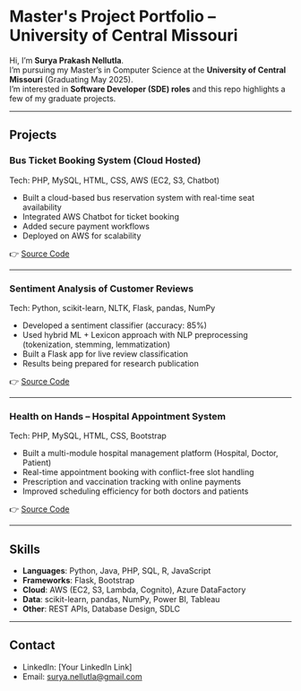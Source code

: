 # Master's Project Portfolio – University of Central Missouri

Hi, I’m **Surya Prakash Nellutla**.  
I’m pursuing my Master’s in Computer Science at the **University of Central Missouri** (Graduating May 2025).  
I’m interested in **Software Developer (SDE) roles** and this repo highlights a few of my graduate projects.

---

## Projects

### Bus Ticket Booking System (Cloud Hosted)
Tech: PHP, MySQL, HTML, CSS, AWS (EC2, S3, Chatbot)  

- Built a cloud-based bus reservation system with real-time seat availability  
- Integrated AWS Chatbot for ticket booking  
- Added secure payment workflows  
- Deployed on AWS for scalability  

👉 [Source Code](./Bus-Ticketing-System)

---

### Sentiment Analysis of Customer Reviews
Tech: Python, scikit-learn, NLTK, Flask, pandas, NumPy  

- Developed a sentiment classifier (accuracy: 85%)  
- Used hybrid ML + Lexicon approach with NLP preprocessing (tokenization, stemming, lemmatization)  
- Built a Flask app for live review classification  
- Results being prepared for research publication  

👉 [Source Code](./Sentiment-Analysis-Reviews)

---

### Health on Hands – Hospital Appointment System
Tech: PHP, MySQL, HTML, CSS, Bootstrap  

- Built a multi-module hospital management platform (Hospital, Doctor, Patient)  
- Real-time appointment booking with conflict-free slot handling  
- Prescription and vaccination tracking with online payments  
- Improved scheduling efficiency for both doctors and patients  

👉 [Source Code](./Health-On-Hands)

---

## Skills
- **Languages**: Python, Java, PHP, SQL, R, JavaScript  
- **Frameworks**: Flask, Bootstrap  
- **Cloud**: AWS (EC2, S3, Lambda, Cognito), Azure DataFactory  
- **Data**: scikit-learn, pandas, NumPy, Power BI, Tableau  
- **Other**: REST APIs, Database Design, SDLC  

---

## Contact
- LinkedIn: [Your LinkedIn Link]  
- Email: surya.nellutla@gmail.com  
